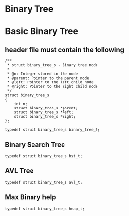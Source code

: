 # Binary Tree

# Basic Binary Tree
##  header file must contain the following

```
/**
 * struct binary_tree_s - Binary tree node
 *
 * @n: Integer stored in the node
 * @parent: Pointer to the parent node
 * @left: Pointer to the left child node
 * @right: Pointer to the right child node
 */
struct binary_tree_s
{
    int n;
    struct binary_tree_s *parent;
    struct binary_tree_s *left;
    struct binary_tree_s *right;
};

typedef struct binary_tree_s binary_tree_t;
```
## Binary Search Tree
`typedef struct binary_tree_s bst_t;`

## AVL Tree
`typedef struct binary_tree_s avl_t;`

## Max Binary help
`typedef struct binary_tree_s heap_t;`